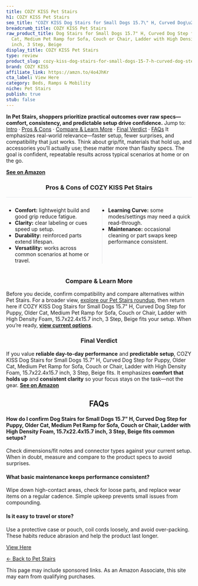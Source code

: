 ```yaml
---
title: COZY KISS Pet Stairs
h1: COZY KISS Pet Stairs
seo_title: "COZY KISS Dog Stairs for Small Dogs 15.7\" H, Curved Dog\u2026"
breadcrumb_title: COZY KISS Pet Stairs
raw_product_title: Dog Stairs for Small Dogs 15.7" H, Curved Dog Step for Puppy, Older
  Cat, Medium Pet Ramp for Sofa, Couch or Chair, Ladder with High Density Foam, 15.7x22.4x15.7
  inch, 3 Step, Beige
display_title: COZY KISS Pet Stairs
type: review
product_slug: cozy-kiss-dog-stairs-for-small-dogs-15-7-h-curved-dog-step-for-puppy-ol-4fb62d61
brand: COZY KISS
affiliate_link: https://amzn.to/4o4JhKr
cta_label: View Here
category: Beds, Ramps & Mobility
niche: Pet Stairs
publish: true
stub: false
---
```


<div id="intro" class="full-width"><p><strong>In Pet Stairs, shoppers prioritize practical outcomes over raw specs&mdash;comfort, consistency, and predictable setup drive confidence.</strong> Jump to: <a href="#intro">Intro</a> · <a href="#pros-cons">Pros &amp; Cons</a> · <a href="#compare-more">Compare &amp; Learn More</a> · <a href="#verdict">Final Verdict</a> · <a href="#faqs">FAQs</a> It emphasizes real-world relevance&mdash;faster setup, fewer surprises, and compatibility that just works. Think about grip/fit, materials that hold up, and accessories you’ll actually use; these matter more than flashy specs. The goal is confident, repeatable results across typical scenarios at home or on the go.</p><p><a href="https://amzn.to/4o4JhKr" rel="nofollow sponsored noopener" target="_blank"><strong>See on Amazon</strong></a></p></div>
<h3 id="pros-cons" style="text-align:center;">Pros &amp; Cons of COZY KISS Pet Stairs</h3>
<div class="pc-grid" style="display:grid;grid-template-columns:1fr 1fr;gap:16px;border-top:1px solid #e5e7eb;padding-top:12px;">
  <ul>
    <li><strong>Comfort:</strong> lightweight build and good grip reduce fatigue.</li>
    <li><strong>Clarity:</strong> clear labeling or cues speed up setup.</li>
    <li><strong>Durability:</strong> reinforced parts extend lifespan.</li>
    <li><strong>Versatility:</strong> works across common scenarios at home or travel.</li>
  </ul>
  <ul style="border-left:1px solid #e5e7eb;padding-left:16px;">
    <li><strong>Learning Curve:</strong> some modes/settings may need a quick read-through.</li>
    <li><strong>Maintenance:</strong> occasional cleaning or part swaps keep performance consistent.</li>
  </ul>
</div>


<h3 id="compare-more" style="text-align:center;">Compare &amp; Learn More</h3>
<p>Before you decide, confirm compatibility and compare alternatives within Pet Stairs. For a broader view, <a href="#">explore our Pet Stairs roundup</a>, then return here if COZY KISS Dog Stairs for Small Dogs 15.7" H, Curved Dog Step for Puppy, Older Cat, Medium Pet Ramp for Sofa, Couch or Chair, Ladder with High Density Foam, 15.7x22.4x15.7 inch, 3 Step, Beige fits your setup. When you’re ready, <a href="https://amzn.to/4o4JhKr" rel="nofollow sponsored noopener" target="_blank"><strong>view current options</strong></a>.</p>

<h3 id="verdict" style="text-align:center;">Final Verdict</h3>
<p>If you value <strong>reliable day-to-day performance</strong> and <strong>predictable setup</strong>, COZY KISS Dog Stairs for Small Dogs 15.7" H, Curved Dog Step for Puppy, Older Cat, Medium Pet Ramp for Sofa, Couch or Chair, Ladder with High Density Foam, 15.7x22.4x15.7 inch, 3 Step, Beige fits. It emphasizes <strong>comfort that holds up</strong> and <strong>consistent clarity</strong> so your focus stays on the task&mdash;not the gear. <a href="https://amzn.to/4o4JhKr" rel="nofollow sponsored noopener" target="_blank"><strong>See on Amazon</strong></a></p>

<h2 id="faqs" style="text-align:center;">FAQs</h2>
<h4><strong>How do I confirm Dog Stairs for Small Dogs 15.7" H, Curved Dog Step for Puppy, Older Cat, Medium Pet Ramp for Sofa, Couch or Chair, Ladder with High Density Foam, 15.7x22.4x15.7 inch, 3 Step, Beige fits common setups?</strong></h4>
<p>Check dimensions/fit notes and connector types against your current setup. When in doubt, measure and compare to the product specs to avoid surprises.</p>
<h4><strong>What basic maintenance keeps performance consistent?</strong></h4>
<p>Wipe down high-contact areas, check for loose parts, and replace wear items on a regular cadence. Simple upkeep prevents small issues from compounding.</p>
<h4><strong>Is it easy to travel or store?</strong></h4>
<p>Use a protective case or pouch, coil cords loosely, and avoid over-packing. These habits reduce abrasion and help the product last longer.</p>

<p><a class="btn" href="https://amzn.to/4o4JhKr" target="_blank" rel="nofollow sponsored noopener">View Here</a></p>
<p><a href="/roundups/beds-ramps-mobility/pet-stairs/">← Back to Pet Stairs</a></p>
<aside class="disclosure">This page may include sponsored links. As an Amazon Associate, this site may earn from qualifying purchases.</aside>
